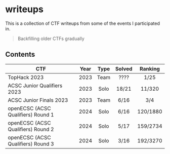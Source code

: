 # writeups

This is a collection of CTF writeups from some of the events I participated in.

> Backfilling older CTFs gradually

## Contents

| CTF                                | Year | Type | Solved  | Ranking  |
| ---------------------------------- | ---- | :--: | :-----: | :------: |
| TopHack 2023                       | 2023 | Team |  ????   |   1/25   |
| ACSC Junior Qualifiers 2023        | 2023 | Solo |  18/21  |  11/320  |
| ACSC Junior Finals 2023            | 2023 | Team |  6/16   |   3/4    |
| openECSC (ACSC Qualifiers) Round 1 | 2024 | Solo |  6/16   | 120/1880 |
| openECSC (ACSC Qualifiers) Round 2 | 2024 | Solo |  5/17   | 159/2734 |
| openECSC (ACSC Qualifiers) Round 3 | 2024 | Solo |  3/16   | 192/3270 |
